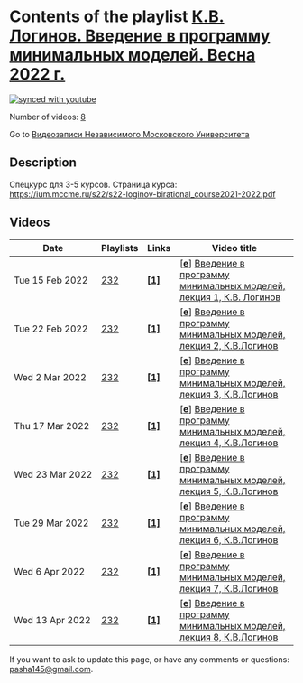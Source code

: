 # Contents of the playlist [К.В. Логинов. Введение в программу минимальных моделей. Весна 2022 г.](https://www.youtube.com/playlist?list=PLp9ABVh6_x4FSXnaD90E5Ymm4lUGEM2VB)

[![synced with youtube](https://img.shields.io/github/last-commit/mathphysschool/mathphysschool.github.io/autoupdate1?label=synced%20with%20youtube)](https://github.com/mathphysschool/mathphysschool.github.io/commits/autoupdate1)

Number of videos: [8](#videos)

Go to [Видеозаписи Независимого Московского Университета](../README.md)

## Description

Спецкурс для 3-5 курсов.
Страница курса:
<https://ium.mccme.ru/s22/s22-loginov-birational_course2021-2022.pdf>

## Videos

|Date|Playlists|Links|Video title|
|---|---|---|---|
| Tue&nbsp;15&nbsp;Feb&nbsp;2022 | [232](../playlists/232 "К.В. Логинов. Введение в программу минимальных моделей. Весна 2022 г.") | [**[1]**](https://ium.mccme.ru/s22/s22-loginov.html) | [[**e**](https://studio.youtube.com/video/bFIpLn6BHWI/edit "Edit")] [Введение в программу минимальных моделей, лекция 1, К.В. Логинов](https://www.youtube.com/watch?v=bFIpLn6BHWI&list=PLp9ABVh6_x4FSXnaD90E5Ymm4lUGEM2VB "Спецкурс для 3-5 курсов. &#013;&#013;&#013;Страница курса:&#013;https://ium.mccme.ru/s22/s22-loginov.html") |
| Tue&nbsp;22&nbsp;Feb&nbsp;2022 | [232](../playlists/232 "К.В. Логинов. Введение в программу минимальных моделей. Весна 2022 г.") | [**[1]**](https://ium.mccme.ru/s22/s22-loginov.html) | [[**e**](https://studio.youtube.com/video/awAdlk0bpVY/edit "Edit")] [Введение в программу минимальных моделей, лекция 2, К.В.Логинов](https://www.youtube.com/watch?v=awAdlk0bpVY&list=PLp9ABVh6_x4FSXnaD90E5Ymm4lUGEM2VB "Спецкурс для 3-5 курсов. &#013;&#013;Страница курса:&#013;https://ium.mccme.ru/s22/s22-loginov.html") |
| Wed&nbsp;2&nbsp;Mar&nbsp;2022 | [232](../playlists/232 "К.В. Логинов. Введение в программу минимальных моделей. Весна 2022 г.") | [**[1]**](https://ium.mccme.ru/s22/s22-loginov.html) | [[**e**](https://studio.youtube.com/video/WhLQMohjYMs/edit "Edit")] [Введение в программу минимальных моделей, лекция 3, К.В.Логинов](https://www.youtube.com/watch?v=WhLQMohjYMs&list=PLp9ABVh6_x4FSXnaD90E5Ymm4lUGEM2VB "Спецкурс для 3-5 курсов. &#013;&#013;Страница курса:&#013;https://ium.mccme.ru/s22/s22-loginov.html") |
| Thu&nbsp;17&nbsp;Mar&nbsp;2022 | [232](../playlists/232 "К.В. Логинов. Введение в программу минимальных моделей. Весна 2022 г.") | [**[1]**](https://ium.mccme.ru/s22/s22-loginov.html) | [[**e**](https://studio.youtube.com/video/tJuUuduaH60/edit "Edit")] [Введение в программу минимальных моделей, лекция 4, К.В.Логинов](https://www.youtube.com/watch?v=tJuUuduaH60&list=PLp9ABVh6_x4FSXnaD90E5Ymm4lUGEM2VB "Спецкурс для 3-5 курсов. &#013;&#013;Страница курса:&#013;https://ium.mccme.ru/s22/s22-loginov.html") |
| Wed&nbsp;23&nbsp;Mar&nbsp;2022 | [232](../playlists/232 "К.В. Логинов. Введение в программу минимальных моделей. Весна 2022 г.") | [**[1]**](https://ium.mccme.ru/s22/s22-loginov.html) | [[**e**](https://studio.youtube.com/video/YpoRIzoQxiE/edit "Edit")] [Введение в программу минимальных моделей, лекция 5, К.В.Логинов](https://www.youtube.com/watch?v=YpoRIzoQxiE&list=PLp9ABVh6_x4FSXnaD90E5Ymm4lUGEM2VB "Спецкурс для 3-5 курсов. &#013;&#013;Страница курса:&#013;https://ium.mccme.ru/s22/s22-loginov.html") |
| Tue&nbsp;29&nbsp;Mar&nbsp;2022 | [232](../playlists/232 "К.В. Логинов. Введение в программу минимальных моделей. Весна 2022 г.") | [**[1]**](https://ium.mccme.ru/s22/s22-loginov.html) | [[**e**](https://studio.youtube.com/video/0IWlvW-Rj1k/edit "Edit")] [Введение в программу минимальных моделей, лекция 6, К.В.Логинов](https://www.youtube.com/watch?v=0IWlvW-Rj1k&list=PLp9ABVh6_x4FSXnaD90E5Ymm4lUGEM2VB "Спецкурс для 3-5 курсов. &#013;&#013;Страница курса:&#013;https://ium.mccme.ru/s22/s22-loginov.html") |
| Wed&nbsp;6&nbsp;Apr&nbsp;2022 | [232](../playlists/232 "К.В. Логинов. Введение в программу минимальных моделей. Весна 2022 г.") | [**[1]**](https://ium.mccme.ru/s22/s22-loginov.html) | [[**e**](https://studio.youtube.com/video/y-5K3CFDZII/edit "Edit")] [Введение в программу минимальных моделей, лекция 7, К.В.Логинов](https://www.youtube.com/watch?v=y-5K3CFDZII&list=PLp9ABVh6_x4FSXnaD90E5Ymm4lUGEM2VB "Спецкурс для 3-5 курсов. &#013;&#013;Страница курса:&#013;https://ium.mccme.ru/s22/s22-loginov.html") |
| Wed&nbsp;13&nbsp;Apr&nbsp;2022 | [232](../playlists/232 "К.В. Логинов. Введение в программу минимальных моделей. Весна 2022 г.") | [**[1]**](https://ium.mccme.ru/s22/s22-loginov.html) | [[**e**](https://studio.youtube.com/video/YRI98e-s620/edit "Edit")] [Введение в программу минимальных моделей, лекция 8, К.В.Логинов](https://www.youtube.com/watch?v=YRI98e-s620&list=PLp9ABVh6_x4FSXnaD90E5Ymm4lUGEM2VB "Спецкурс для 3-5 курсов. &#013;&#013;Страница курса:&#013;https://ium.mccme.ru/s22/s22-loginov.html") |


 If you want to ask to update this page, or have any comments or questions: <pasha145@gmail.com>.